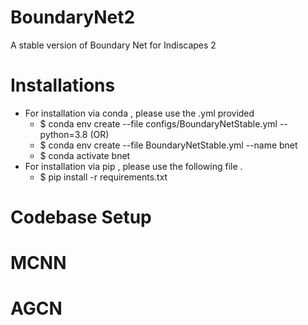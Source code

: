 # BoundaryNet2
A stable version of Boundary Net for Indiscapes 2 
# Installations 
* For installation via conda , please use the .yml provided 
   - $ conda env create --file configs/BoundaryNetStable.yml --python=3.8
   (OR) 
   - $ conda env create --file BoundaryNetStable.yml --name bnet 
   - $ conda activate bnet 
* For installation via pip , please use the following file .
   - $ pip install -r requirements.txt
# Codebase Setup 
# MCNN 
# AGCN 


